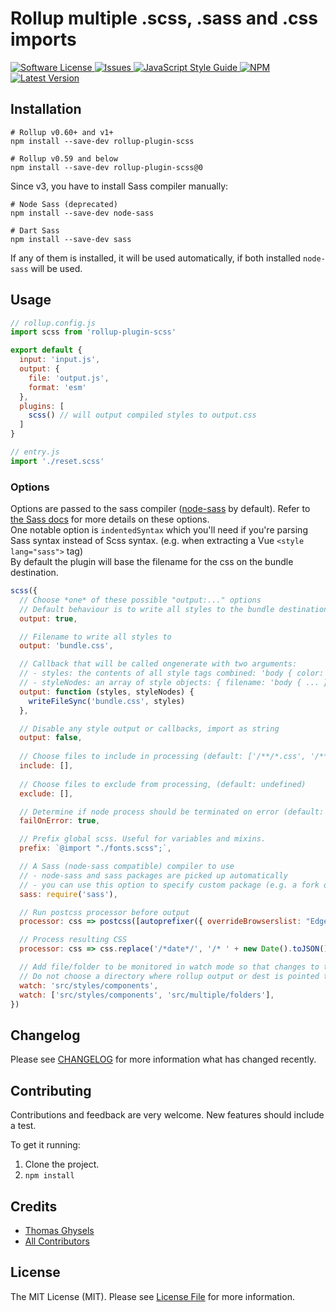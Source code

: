 # Rollup multiple .scss, .sass and .css imports

<a href="LICENSE">
  <img src="https://img.shields.io/badge/license-MIT-brightgreen.svg" alt="Software License" />
</a>
<a href="https://github.com/thgh/rollup-plugin-scss/issues">
  <img src="https://img.shields.io/github/issues/thgh/rollup-plugin-scss.svg" alt="Issues" />
</a>
<a href="http://standardjs.com/">
  <img src="https://img.shields.io/badge/code%20style-standard-brightgreen.svg" alt="JavaScript Style Guide" />
</a>
<a href="https://npmjs.org/package/rollup-plugin-scss">
  <img src="https://img.shields.io/npm/v/rollup-plugin-scss.svg?style=flat-squar" alt="NPM" />
</a>
<a href="https://github.com/thgh/rollup-plugin-scss/releases">
  <img src="https://img.shields.io/github/release/thgh/rollup-plugin-scss.svg" alt="Latest Version" />
</a>

## Installation
```
# Rollup v0.60+ and v1+
npm install --save-dev rollup-plugin-scss

# Rollup v0.59 and below
npm install --save-dev rollup-plugin-scss@0
```

Since v3, you have to install Sass compiler manually:
```
# Node Sass (deprecated)
npm install --save-dev node-sass

# Dart Sass
npm install --save-dev sass
```
If any of them is installed, it will be used automatically, if both installed `node-sass` will be used.

## Usage
```js
// rollup.config.js
import scss from 'rollup-plugin-scss'

export default {
  input: 'input.js',
  output: {
    file: 'output.js',
    format: 'esm'
  },
  plugins: [
    scss() // will output compiled styles to output.css
  ]
}
```

```js
// entry.js
import './reset.scss'
```

### Options

Options are passed to the sass compiler ([node-sass] by default). Refer to [ the Sass docs](https://sass-lang.com/documentation/js-api#options) for more details on these options. <br/>
One notable option is `indentedSyntax` which you'll need if you're parsing Sass syntax instead of Scss syntax. (e.g. when extracting a Vue `<style lang="sass">` tag) <br/>
By default the plugin will base the filename for the css on the bundle destination.

```js
scss({
  // Choose *one* of these possible "output:..." options
  // Default behaviour is to write all styles to the bundle destination where .js is replaced by .css
  output: true,

  // Filename to write all styles to
  output: 'bundle.css',

  // Callback that will be called ongenerate with two arguments:
  // - styles: the contents of all style tags combined: 'body { color: green }'
  // - styleNodes: an array of style objects: { filename: 'body { ... }' }
  output: function (styles, styleNodes) {
    writeFileSync('bundle.css', styles)
  },

  // Disable any style output or callbacks, import as string
  output: false,
  
  // Choose files to include in processing (default: ['/**/*.css', '/**/*.scss', '/**/*.sass'])
  include: [],
  
  // Choose files to exclude from processing, (default: undefined) 
  exclude: [],

  // Determine if node process should be terminated on error (default: false)
  failOnError: true,

  // Prefix global scss. Useful for variables and mixins.
  prefix: `@import "./fonts.scss";`,

  // A Sass (node-sass compatible) compiler to use
  // - node-sass and sass packages are picked up automatically
  // - you can use this option to specify custom package (e.g. a fork of one of them)
  sass: require('sass'),

  // Run postcss processor before output
  processor: css => postcss([autoprefixer({ overrideBrowserslist: "Edge 18" })]),

  // Process resulting CSS
  processor: css => css.replace('/*date*/', '/* ' + new Date().toJSON() + ' */'),

  // Add file/folder to be monitored in watch mode so that changes to these files will trigger rebuilds.
  // Do not choose a directory where rollup output or dest is pointed to as this will cause an infinite loop
  watch: 'src/styles/components',
  watch: ['src/styles/components', 'src/multiple/folders'],
})
```

## Changelog

Please see [CHANGELOG](CHANGELOG.md) for more information what has changed recently.

## Contributing

Contributions and feedback are very welcome. New features should include a test.

To get it running:
  1. Clone the project.
  2. `npm install`

## Credits

- [Thomas Ghysels](https://github.com/thgh)
- [All Contributors][link-contributors]

## License

The MIT License (MIT). Please see [License File](LICENSE) for more information.

[link-author]: https://github.com/thgh
[link-contributors]: ../../contributors
[rollup-plugin-vue]: https://www.npmjs.com/package/rollup-plugin-vue
[rollup-plugin-buble]: https://www.npmjs.com/package/rollup-plugin-buble
[rollup-plugin-babel]: https://www.npmjs.com/package/rollup-plugin-babel
[node-sass]: https://www.npmjs.com/package/node-sass
[sass]: https://www.npmjs.com/package/sass
